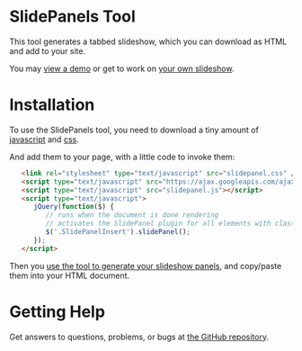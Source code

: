 
# SlidePanels Tool

This tool generates a tabbed slideshow, which you can download as HTML and add to your site.

You may [view a demo][demo] or get to work on [your own slideshow][tool].

[demo]: http://katowulf.github.com/slidepanels/#example
[tool]: http://katowulf.github.com/slidepanels/

# Installation
To use the SlidePanels tool, you need to download a tiny amount of [javascript][1] and [css][2].

[1]: https://raw.github.com/katowulf/slidepanels/master/assets/slidepanel.js
[2]: https://raw.github.com/katowulf/slidepanels/master/assets/slidepanel.css

And add them to your page, with a little code to invoke them:

```html
   <link rel="stylesheet" type="text/javascript" src="slidepanel.css" />
   <script type="text/javascript" src="https://ajax.googleapis.com/ajax/libs/jquery/1.7.1/jquery.min.js"></script>
   <script type="text/javascript" src="slidepanel.js"></script>
   <script type="text/javascript">
      jQuery(function($) {
         // runs when the document is done rendering
         // activates the SlidePanel plugin for all elements with class 'SlidePanelInsert'
         $('.SlidePanelInsert').slidePanel();
      });
   </script>
```

Then you [use the tool to generate your slideshow panels][4], and copy/paste them into your HTML document.

[4]: http://katowulf.github.com/slidepanels/

# Getting Help

Get answers to questions, problems, or bugs at [the GitHub repository][3].

[3]: https://github.com/katowulf/slidepanels/issues